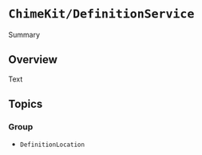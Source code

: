 # ``ChimeKit/DefinitionService``

Summary

## Overview

Text

## Topics

### Group

- ``DefinitionLocation``
